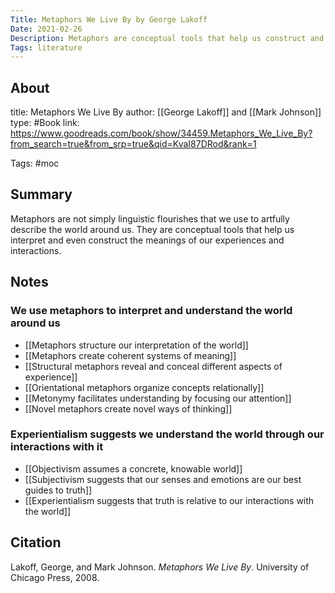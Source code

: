 ```yaml
---
Title: Metaphors We Live By by George Lakoff
Date: 2021-02-26
Description: Metaphors are conceptual tools that help us construct and interpret experience.
Tags: literature
---
```


## About
title: Metaphors We Live By
author: [[George Lakoff]] and [[Mark Johnson]]
type: #Book 
link: https://www.goodreads.com/book/show/34459.Metaphors_We_Live_By?from_search=true&from_srp=true&qid=KvaI87DRod&rank=1

Tags: #moc

## Summary
Metaphors are not simply linguistic flourishes that we use to artfully describe the world around us. They are conceptual tools that help us interpret and even construct the meanings of our experiences and interactions. 

## Notes

### We use metaphors to interpret and understand the world around us
- [[Metaphors structure our interpretation of the world]]
- [[Metaphors create coherent systems of meaning]]
- [[Structural metaphors reveal and conceal different aspects of experience]]
- [[Orientational metaphors organize concepts relationally]]
- [[Metonymy facilitates understanding by focusing our attention]]
- [[Novel metaphors create novel ways of thinking]]

### Experientialism suggests we understand the world through our interactions with it
- [[Objectivism assumes a concrete, knowable world]]
- [[Subjectivism suggests that our senses and emotions are our best guides to truth]]
- [[Experientialism suggests that truth is relative to our interactions with the world]]

## Citation
Lakoff, George, and Mark Johnson. *Metaphors We Live By*. University of Chicago Press, 2008.
